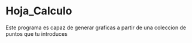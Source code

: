 # Hoja_Calculo
Este programa es capaz de generar graficas a partir de una coleccion de puntos que tu introduces
